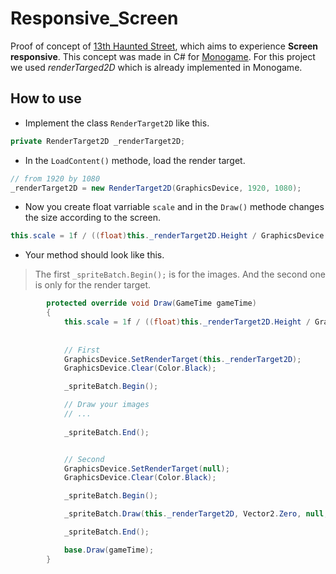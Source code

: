 # Responsive_Screen
Proof of concept of [13th Haunted Street](https://github.com/AlecInfo/13th_Haunted_Street), which aims to experience **Screen responsive**. This concept was made in C# for [Monogame](https://www.monogame.net/). For this project we used *renderTarged2D* which is already implemented in Monogame.

## How to use

- Implement the class `RenderTarget2D` like this.
```cs
private RenderTarget2D _renderTarget2D;
```

- In the `LoadContent()` methode, load the render target.
```cs
// from 1920 by 1080
_renderTarget2D = new RenderTarget2D(GraphicsDevice, 1920, 1080);
```

- Now you create float varriable `scale` and in the `Draw()` methode changes the size according to the screen.
```cs
this.scale = 1f / ((float)this._renderTarget2D.Height / GraphicsDevice.Viewport.Height);
```

- Your method should look like this.
> The first `_spriteBatch.Begin();` is for the images. And the second one is only for the render target.

```cs
        protected override void Draw(GameTime gameTime)
        {
            this.scale = 1f / ((float)this._renderTarget2D.Height / GraphicsDevice.Viewport.Height);
            
            
            // First 
            GraphicsDevice.SetRenderTarget(this._renderTarget2D);
            GraphicsDevice.Clear(Color.Black);

            _spriteBatch.Begin();

            // Draw your images 
            // ...
            
            _spriteBatch.End();


            // Second
            GraphicsDevice.SetRenderTarget(null);
            GraphicsDevice.Clear(Color.Black);

            _spriteBatch.Begin();

            _spriteBatch.Draw(this._renderTarget2D, Vector2.Zero, null, Color.White, 0f, Vector2.Zero, this.scale, SpriteEffects.None, 0f);

            _spriteBatch.End();

            base.Draw(gameTime);
        }
```
